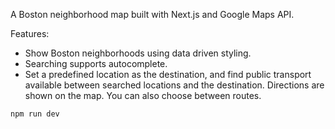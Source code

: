 
A Boston neighborhood map built with Next.js and Google Maps API.

Features:
- Show Boston neighborhoods using data driven styling.
- Searching supports autocomplete.
- Set a predefined location as the destination, and find public transport available between searched locations and the destination. Directions are shown on the map. You can also choose between routes.

```bash
npm run dev
```

<!-- ```bash
# https://react-google-maps-api-docs.netlify.app/
    # https://tomchentw.github.io/react-google-maps/
# https://medium.com/scalereal/integration-of-google-maps-with-react-part-1-86c075ab452a


# https://cloud.google.com/blog/products/maps-platform/introducing-data-driven-styling
    # https://developers.google.com/maps/documentation/javascript/dds-datasets/ add-dataset-to-map#associate_a_dataset_id_with_a_map_style
    # https://developers.google.com/maps/documentation/javascript/dds-boundaries/coverage

# http://www.bostonplans.org/neighborhoods
    # http://www.bostonplans.org/getattachment/69165a09-db81-4145-9833-b36a4ce43cc5/
# https://www.google.com/maps/d/u/0/viewer?mid=1SkzHroBszOb-3gGmqAAYCyh9KO4&hl=en_US&ll=42.31457886143202%2C-71.08860250000001&z=12
# https://hoodmaps.com/boston-neighborhood-map
# https://bostonmap360.com/boston-neighborhood-map

# https://bostonography.com/2015/map-your-neighborhood-again/
# https://www.kaggle.com/code/alexisbcook/your-first-map

# !!!
# https://data.boston.gov/dataset/boston-neighborhoods


# https://www.youtube.com/watch?v=2po9_CIRW7I
    # https://github.com/leighhalliday/google-maps-react-crash-course
# https://www.youtube.com/watch?v=br-ZiLYKaI0
# https://www.youtube.com/watch?v=5dAqwpNJbnw

# https://www.youtube.com/watch?v=s4n_x5B58Dw


# icons
# https://sites.google.com/site/gmapsdevelopment/
# https://www.google.com/maps/d/u/0/viewer?mid=1icXjgXJ5da1l2BQjMNgXAI4dlkw&hl=en_US&ll=-0.007000851535815176%2C0.00300017029951416&z=16
``` -->